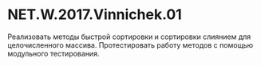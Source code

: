 # NET.W.2017.Vinnichek.01
Реализовать методы быстрой сортировки и  сортировки слиянием для целочисленного массива.  Протестировать работу методов с помощью модульного тестирования. 
